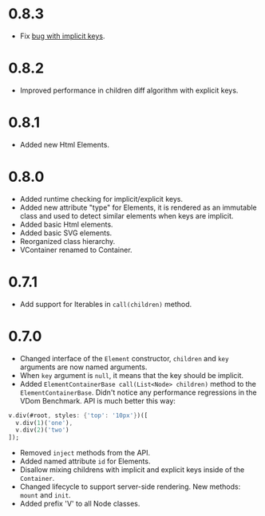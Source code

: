 # 0.8.3

- Fix
  [bug with implicit keys](https://github.com/localvoid/vdom/issues/5).

# 0.8.2

- Improved performance in children diff algorithm with explicit keys.

# 0.8.1

- Added new Html Elements.

# 0.8.0

- Added runtime checking for implicit/explicit keys.
- Added new attribute "type" for Elements, it is rendered as an
  immutable class and used to detect similar elements when keys are
  implicit.
- Added basic Html elements.
- Added basic SVG elements.
- Reorganized class hierarchy.
- VContainer renamed to Container.

# 0.7.1

- Add support for Iterables in `call(children)` method.

# 0.7.0

- Changed interface of the `Element` constructor, `children` and `key`
  arguments are now named arguments.
- When `key` argument is `null`, it means that the key should be
  implicit.
- Added `ElementContainerBase call(List<Node> children)` method to the
  `ElementContainerBase`. Didn't notice any performance regressions in
  the VDom Benchmark. API is much better this way:

```dart
v.div(#root, styles: {'top': '10px'})([
  v.div(1)('one'),
  v.div(2)('two')
]);
```

- Removed `inject` methods from the API.
- Added named attribute `id` for Elements.
- Disallow mixing childrens with implicit and explicit keys inside of the
  `Container`.
- Changed lifecycle to support server-side rendering. New methods:
  `mount` and `init`.
- Added prefix 'V' to all Node classes.
